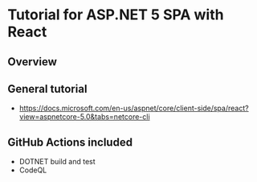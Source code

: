 # Tutorial for ASP.NET 5 SPA with React

## Overview

## General tutorial

- https://docs.microsoft.com/en-us/aspnet/core/client-side/spa/react?view=aspnetcore-5.0&tabs=netcore-cli

## GitHub Actions included

- DOTNET build and test
- CodeQL
